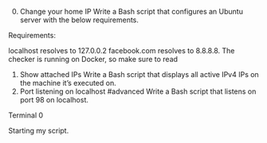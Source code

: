 0. Change your home IP
Write a Bash script that configures an Ubuntu server with the below requirements.

Requirements:

localhost resolves to 127.0.0.2
facebook.com resolves to 8.8.8.8.
The checker is running on Docker, so make sure to read
1. Show attached IPs
Write a Bash script that displays all active IPv4 IPs on the machine it’s executed on.
2. Port listening on localhost
#advanced
Write a Bash script that listens on port 98 on localhost.

Terminal 0

Starting my script.
